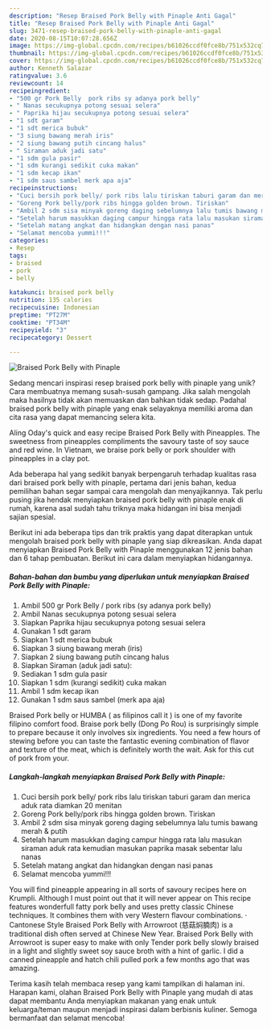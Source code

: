 ```yaml
---
description: "Resep Braised Pork Belly with Pinaple Anti Gagal"
title: "Resep Braised Pork Belly with Pinaple Anti Gagal"
slug: 3471-resep-braised-pork-belly-with-pinaple-anti-gagal
date: 2020-08-15T10:07:28.656Z
image: https://img-global.cpcdn.com/recipes/b61026ccdf0fce8b/751x532cq70/braised-pork-belly-with-pinaple-foto-resep-utama.jpg
thumbnail: https://img-global.cpcdn.com/recipes/b61026ccdf0fce8b/751x532cq70/braised-pork-belly-with-pinaple-foto-resep-utama.jpg
cover: https://img-global.cpcdn.com/recipes/b61026ccdf0fce8b/751x532cq70/braised-pork-belly-with-pinaple-foto-resep-utama.jpg
author: Kenneth Salazar
ratingvalue: 3.6
reviewcount: 14
recipeingredient:
- "500 gr Pork Belly  pork ribs sy adanya pork belly"
- " Nanas secukupnya potong sesuai selera"
- " Paprika hijau secukupnya potong sesuai selera"
- "1 sdt garam"
- "1 sdt merica bubuk"
- "3 siung bawang merah iris"
- "2 siung bawang putih cincang halus"
- " Siraman aduk jadi satu"
- "1 sdm gula pasir"
- "1 sdm kurangi sedikit cuka makan"
- "1 sdm kecap ikan"
- "1 sdm saus sambel merk apa aja"
recipeinstructions:
- "Cuci bersih pork belly/ pork ribs lalu tiriskan taburi garam dan merica aduk rata diamkan 20 menitan"
- "Goreng Pork belly/pork ribs hingga golden brown. Tiriskan"
- "Ambil 2 sdm sisa minyak goreng daging sebelumnya lalu tumis bawang merah &amp; putih"
- "Setelah harum masukkan daging campur hingga rata lalu masukan siraman aduk rata kemudian masukan paprika masak sebentar lalu nanas"
- "Setelah matang angkat dan hidangkan dengan nasi panas"
- "Selamat mencoba yummi!!!"
categories:
- Resep
tags:
- braised
- pork
- belly

katakunci: braised pork belly 
nutrition: 135 calories
recipecuisine: Indonesian
preptime: "PT27M"
cooktime: "PT34M"
recipeyield: "3"
recipecategory: Dessert

---
```



![Braised Pork Belly with Pinaple](https://img-global.cpcdn.com/recipes/b61026ccdf0fce8b/751x532cq70/braised-pork-belly-with-pinaple-foto-resep-utama.jpg)

Sedang mencari inspirasi resep braised pork belly with pinaple yang unik? Cara membuatnya memang susah-susah gampang. Jika salah mengolah maka hasilnya tidak akan memuaskan dan bahkan tidak sedap. Padahal braised pork belly with pinaple yang enak selayaknya memiliki aroma dan cita rasa yang dapat memancing selera kita.

Aling Oday&#39;s quick and easy recipe Braised Pork Belly with Pineapples. The sweetness from pineapples compliments the savoury taste of soy sauce and red wine. In Vietnam, we braise pork belly or pork shoulder with pineapples in a clay pot.

Ada beberapa hal yang sedikit banyak berpengaruh terhadap kualitas rasa dari braised pork belly with pinaple, pertama dari jenis bahan, kedua pemilihan bahan segar sampai cara mengolah dan menyajikannya. Tak perlu pusing jika hendak menyiapkan braised pork belly with pinaple enak di rumah, karena asal sudah tahu triknya maka hidangan ini bisa menjadi sajian spesial.


Berikut ini ada beberapa tips dan trik praktis yang dapat diterapkan untuk mengolah braised pork belly with pinaple yang siap dikreasikan. Anda dapat menyiapkan Braised Pork Belly with Pinaple menggunakan 12 jenis bahan dan 6 tahap pembuatan. Berikut ini cara dalam menyiapkan hidangannya.

<!--inarticleads1-->

##### Bahan-bahan dan bumbu yang diperlukan untuk menyiapkan Braised Pork Belly with Pinaple:

1. Ambil 500 gr Pork Belly / pork ribs (sy adanya pork belly)
1. Ambil  Nanas secukupnya potong sesuai selera
1. Siapkan  Paprika hijau secukupnya potong sesuai selera
1. Gunakan 1 sdt garam
1. Siapkan 1 sdt merica bubuk
1. Siapkan 3 siung bawang merah (iris)
1. Siapkan 2 siung bawang putih cincang halus
1. Siapkan  Siraman (aduk jadi satu):
1. Sediakan 1 sdm gula pasir
1. Siapkan 1 sdm (kurangi sedikit) cuka makan
1. Ambil 1 sdm kecap ikan
1. Gunakan 1 sdm saus sambel (merk apa aja)


Braised Pork belly or HUMBA ( as filipinos call it ) is one of my favorite filipino comfort food. Braise pork belly (Dong Po Rou) is surprisingly simple to prepare because it only involves six ingredients. You need a few hours of stewing before you can taste the fantastic evening combination of flavor and texture of the meat, which is definitely worth the wait. Ask for this cut of pork from your. 

<!--inarticleads2-->

##### Langkah-langkah menyiapkan Braised Pork Belly with Pinaple:

1. Cuci bersih pork belly/ pork ribs lalu tiriskan taburi garam dan merica aduk rata diamkan 20 menitan
1. Goreng Pork belly/pork ribs hingga golden brown. Tiriskan
1. Ambil 2 sdm sisa minyak goreng daging sebelumnya lalu tumis bawang merah &amp; putih
1. Setelah harum masukkan daging campur hingga rata lalu masukan siraman aduk rata kemudian masukan paprika masak sebentar lalu nanas
1. Setelah matang angkat dan hidangkan dengan nasi panas
1. Selamat mencoba yummi!!!


You will find pineapple appearing in all sorts of savoury recipes here on Krumpli. Although I must point out that it will never appear on This recipe features wonderfull fatty pork belly and uses pretty classic Chinese techniques. It combines them with very Western flavour combinations. · Cantonese Style Braised Pork Belly with Arrowroot (慈菇焖腩肉) is a traditional dish often served at Chinese New Year. Braised Pork Belly with Arrowroot is super easy to make with only Tender pork belly slowly braised in a light and slightly sweet soy sauce broth with a hint of garlic. I did a canned pineapple and hatch chili pulled pork a few months ago that was amazing. 

Terima kasih telah membaca resep yang kami tampilkan di halaman ini. Harapan kami, olahan Braised Pork Belly with Pinaple yang mudah di atas dapat membantu Anda menyiapkan makanan yang enak untuk keluarga/teman maupun menjadi inspirasi dalam berbisnis kuliner. Semoga bermanfaat dan selamat mencoba!
